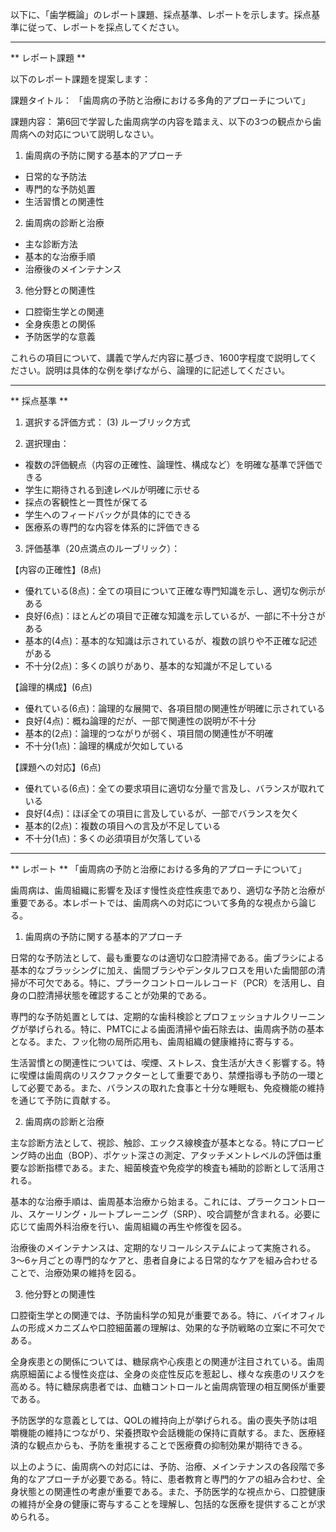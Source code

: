 以下に、「歯学概論」のレポート課題、採点基準、レポートを示します。採点基準に従って、レポートを採点してください。

---------------------------------------
** レポート課題 **

以下のレポート課題を提案します：

課題タイトル：
「歯周病の予防と治療における多角的アプローチについて」

課題内容：
第6回で学習した歯周病学の内容を踏まえ、以下の3つの観点から歯周病への対応について説明しなさい。

1. 歯周病の予防に関する基本的アプローチ
- 日常的な予防法
- 専門的な予防処置
- 生活習慣との関連性

2. 歯周病の診断と治療
- 主な診断方法
- 基本的な治療手順
- 治療後のメインテナンス

3. 他分野との関連性
- 口腔衛生学との関連
- 全身疾患との関係
- 予防医学的な意義

これらの項目について、講義で学んだ内容に基づき、1600字程度で説明してください。説明は具体的な例を挙げながら、論理的に記述してください。

---------------------------------------
** 採点基準 **

1. 選択する評価方式：
(3) ルーブリック方式

2. 選択理由：
- 複数の評価観点（内容の正確性、論理性、構成など）を明確な基準で評価できる
- 学生に期待される到達レベルが明確に示せる
- 採点の客観性と一貫性が保てる
- 学生へのフィードバックが具体的にできる
- 医療系の専門的な内容を体系的に評価できる

3. 評価基準（20点満点のルーブリック）：

【内容の正確性】(8点)
- 優れている(8点)：全ての項目について正確な専門知識を示し、適切な例示がある
- 良好(6点)：ほとんどの項目で正確な知識を示しているが、一部に不十分さがある
- 基本的(4点)：基本的な知識は示されているが、複数の誤りや不正確な記述がある
- 不十分(2点)：多くの誤りがあり、基本的な知識が不足している

【論理的構成】(6点)
- 優れている(6点)：論理的な展開で、各項目間の関連性が明確に示されている
- 良好(4点)：概ね論理的だが、一部で関連性の説明が不十分
- 基本的(2点)：論理的つながりが弱く、項目間の関連性が不明確
- 不十分(1点)：論理的構成が欠如している

【課題への対応】(6点)
- 優れている(6点)：全ての要求項目に適切な分量で言及し、バランスが取れている
- 良好(4点)：ほぼ全ての項目に言及しているが、一部でバランスを欠く
- 基本的(2点)：複数の項目への言及が不足している
- 不十分(1点)：多くの必須項目が欠落している

---------------------------------------
** レポート **
「歯周病の予防と治療における多角的アプローチについて」

歯周病は、歯周組織に影響を及ぼす慢性炎症性疾患であり、適切な予防と治療が重要である。本レポートでは、歯周病への対応について多角的な視点から論じる。

1. 歯周病の予防に関する基本的アプローチ

日常的な予防法として、最も重要なのは適切な口腔清掃である。歯ブラシによる基本的なブラッシングに加え、歯間ブラシやデンタルフロスを用いた歯間部の清掃が不可欠である。特に、プラークコントロールレコード（PCR）を活用し、自身の口腔清掃状態を確認することが効果的である。

専門的な予防処置としては、定期的な歯科検診とプロフェッショナルクリーニングが挙げられる。特に、PMTCによる歯面清掃や歯石除去は、歯周病予防の基本となる。また、フッ化物の局所応用も、歯周組織の健康維持に寄与する。

生活習慣との関連性については、喫煙、ストレス、食生活が大きく影響する。特に喫煙は歯周病のリスクファクターとして重要であり、禁煙指導も予防の一環として必要である。また、バランスの取れた食事と十分な睡眠も、免疫機能の維持を通じて予防に貢献する。

2. 歯周病の診断と治療

主な診断方法として、視診、触診、エックス線検査が基本となる。特にプロービング時の出血（BOP）、ポケット深さの測定、アタッチメントレベルの評価は重要な診断指標である。また、細菌検査や免疫学的検査も補助的診断として活用される。

基本的な治療手順は、歯周基本治療から始まる。これには、プラークコントロール、スケーリング・ルートプレーニング（SRP）、咬合調整が含まれる。必要に応じて歯周外科治療を行い、歯周組織の再生や修復を図る。

治療後のメインテナンスは、定期的なリコールシステムによって実施される。3〜6ヶ月ごとの専門的なケアと、患者自身による日常的なケアを組み合わせることで、治療効果の維持を図る。

3. 他分野との関連性

口腔衛生学との関連では、予防歯科学の知見が重要である。特に、バイオフィルムの形成メカニズムや口腔細菌叢の理解は、効果的な予防戦略の立案に不可欠である。

全身疾患との関係については、糖尿病や心疾患との関連が注目されている。歯周病原細菌による慢性炎症は、全身の炎症性反応を惹起し、様々な疾患のリスクを高める。特に糖尿病患者では、血糖コントロールと歯周病管理の相互関係が重要である。

予防医学的な意義としては、QOLの維持向上が挙げられる。歯の喪失予防は咀嚼機能の維持につながり、栄養摂取や会話機能の保持に貢献する。また、医療経済的な観点からも、予防を重視することで医療費の抑制効果が期待できる。

以上のように、歯周病への対応には、予防、治療、メインテナンスの各段階で多角的なアプローチが必要である。特に、患者教育と専門的ケアの組み合わせ、全身状態との関連性の考慮が重要である。また、予防医学的な視点から、口腔健康の維持が全身の健康に寄与することを理解し、包括的な医療を提供することが求められる。

